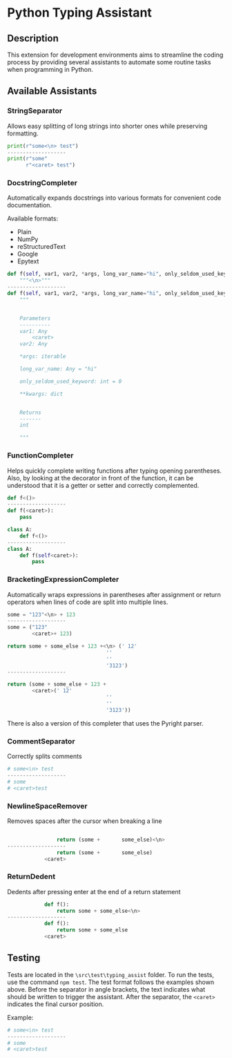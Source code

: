 # Python Typing Assistant

## Description

This extension for development environments aims to streamline the coding process by providing several assistants to automate some routine tasks when programming in Python.

## Available Assistants

### StringSeparator

Allows easy splitting of long strings into shorter ones while preserving formatting.

```python
print(r"some<\n> test")
-------------------
print(r"some"
      r"<caret> test")
```

### DocstringCompleter

Automatically expands docstrings into various formats for convenient code documentation.

Available formats:

- Plain
- NumPy
- reStructuredText
- Google
- Epytext

```python
def f(self, var1, var2, *args, long_var_name="hi", only_seldom_used_keyword: int = 0, **kwargs) -> int:
    """<\n>"""
-------------------
def f(self, var1, var2, *args, long_var_name="hi", only_seldom_used_keyword: int = 0, **kwargs) -> int:
    """


    Parameters
    ----------
    var1: Any
        <caret>
    var2: Any

    *args: iterable

    long_var_name: Any = "hi"

    only_seldom_used_keyword: int = 0

    **kwargs: dict


    Returns
    -------
    int

    """
```

### FunctionCompleter

Helps quickly complete writing functions after typing opening parentheses. Also, by looking at the decorator in front of the function, it can be understood that it is a getter or setter and correctly complemented.

```python
def f<()>
-------------------
def f(<caret>):
    pass
```

```python
class A:
    def f<()>
-------------------
class A:
    def f(self<caret>):
        pass
```

### BracketingExpressionCompleter

Automatically wraps expressions in parentheses after assignment or return operators when lines of code are split into multiple lines.

```python
some = "123"<\n> + 123
-------------------
some = ("123"
        <caret>+ 123)
```

```python
return some + some_else + 123 +<\n> (' 12'
                                ''
                                ''
                                '3123')
-------------------

return (some + some_else + 123 +
        <caret>(' 12'
                                ''
                                ''
                                '3123'))
```

There is also a version of this completer that uses the Pyright parser.

### CommentSeparator

Correctly splits comments

```python
# some<\n> test
-------------------
# some
# <caret>test
```

### NewlineSpaceRemover

Removes spaces after the cursor when breaking a line

```python

                return (some +       some_else)<\n>
-------------------
                return (some +       some_else)
            <caret>
```

### ReturnDedent

Dedents after pressing enter at the end of a return statement

```python
            def f():
                return some + some_else<\n>
-------------------
            def f():
                return some + some_else
            <caret>
```

## Testing

Tests are located in the `\src\test\typing_assist` folder. To run the tests, use the command `npm test`. The test format follows the examples shown above. Before the separator in angle brackets, the text indicates what should be written to trigger the assistant. After the separator, the `<caret>` indicates the final cursor position.

Example:

```python
# some<\n> test
-------------------
# some
# <caret>test
```
